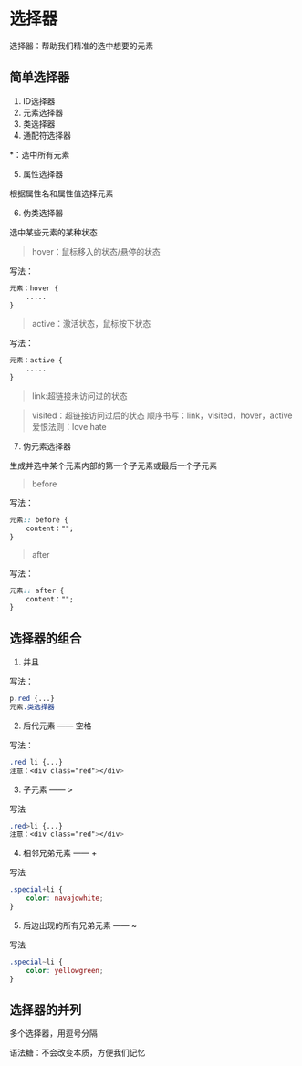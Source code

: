# 选择器

选择器：帮助我们精准的选中想要的元素

## 简单选择器

1. ID选择器
2. 元素选择器
3. 类选择器
4. 通配符选择器

*：选中所有元素

5. 属性选择器

根据属性名和属性值选择元素

> [attr |=value]:属性名为attr，属性值以“value"或是以"value-"为前缀开头
> [attr^=value]:属性名为attr，属性值是以"value"开头的元素
> [attr$=value]:属性名为attr，属性值以"value"结尾的元素
> [attr*=value]:属性名为attr，属性值包含"value"的元素

6. 伪类选择器

选中某些元素的某种状态

> hover：鼠标移入的状态/悬停的状态

写法：
```css
元素：hover {
    .....
}
```

> active：激活状态，鼠标按下状态

写法：
```css
元素：active {
    .....
}
```

> link:超链接未访问过的状态

> visited：超链接访问过后的状态
> 顺序书写：link，visited，hover，active  爱恨法则：love hate

7. 伪元素选择器

生成并选中某个元素内部的第一个子元素或最后一个子元素

> before

写法：
```css
元素:: before {
    content："";
}
```

> after

写法：
```css
元素:: after {
    content："";
}
```

## 选择器的组合
1. 并且

写法：
```css
p.red {...}
元素.类选择器
```

2. 后代元素 —— 空格

写法：
```css
.red li {...}
注意：<div class="red"></div>
```
3. 子元素 —— >

写法
```css
.red>li {...}
注意：<div class="red"></div>
```
4. 相邻兄弟元素 —— +

写法
```css
.special+li {
    color: navajowhite;
}
```

5. 后边出现的所有兄弟元素 —— ~

写法
```css
.special~li {
    color: yellowgreen;
}
```

## 选择器的并列

多个选择器，用逗号分隔

语法糖：不会改变本质，方便我们记忆